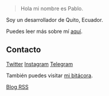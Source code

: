 > Hola mi nombre es Pablo.

Soy un desarrollador de Quito, Ecuador.

Puedes leer más sobre mí [aquí](https://pableins.com/acerca-de/).

## Contacto
[Twitter](https://twitter.com/pablinme)
[Instagram](https://www.instagram.com/pableins_me/)
[Telegram](https://t.me/pablinme)

También puedes visitar [mi bitácora](https://pableins.com/).

[Blog RSS](https://pableins.com/index.php/feed/)
<!-- # Proyectos 💻 -->


